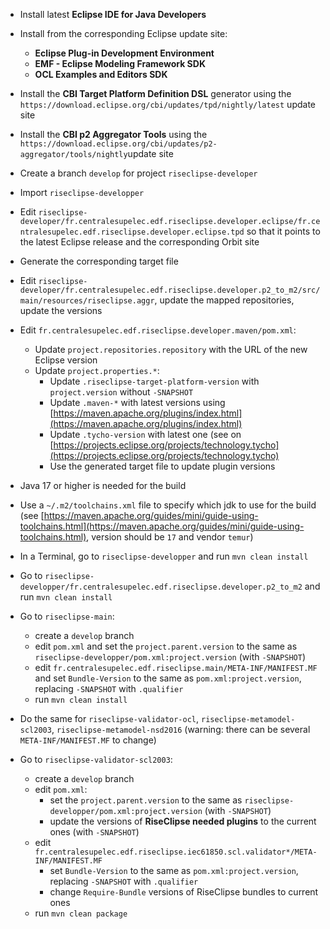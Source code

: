 

- Install latest **Eclipse IDE for Java Developers**

- Install from the corresponding Eclipse update site:
    - **Eclipse Plug-in Development Environment**
    - **EMF - Eclipse Modeling Framework SDK**
    - **OCL Examples and Editors SDK**

- Install the **CBI Target Platform Definition DSL** generator using the `https://download.eclipse.org/cbi/updates/tpd/nightly/latest` update site
- Install the **CBI p2 Aggregator Tools** using the `https://download.eclipse.org/cbi/updates/p2-aggregator/tools/nightly`update site

- Create a branch `develop` for project `riseclipse-developer`

- Import `riseclipse-developper`
- Edit `riseclipse-developer/fr.centralesupelec.edf.riseclipse.developer.eclipse/fr.centralesupelec.edf.riseclipse.developer.eclipse.tpd` so that it points to the latest Eclipse release and the corresponding Orbit site
- Generate the corresponding target file

- Edit `riseclipse-developer/fr.centralesupelec.edf.riseclipse.developer.p2_to_m2/src/main/resources/riseclipse.aggr`, update the mapped repositories, update the versions


- Edit `fr.centralesupelec.edf.riseclipse.developer.maven/pom.xml`:
    - Update `project.repositories.repository` with the URL of the new Eclipse version
    - Update `project.properties.*`:
        - Update `.riseclipse-target-platform-version` with `project.version` without `-SNAPSHOT`
        - Update `.maven-*` with latest versions using [https://maven.apache.org/plugins/index.html](https://maven.apache.org/plugins/index.html)
        - Update `.tycho-version` with latest one (see on [https://projects.eclipse.org/projects/technology.tycho](https://projects.eclipse.org/projects/technology.tycho)
        - Use the generated target file to update plugin versions
        

- Java 17 or higher is needed for the build
- Use a `~/.m2/toolchains.xml` file to specify which jdk to use for the build (see [https://maven.apache.org/guides/mini/guide-using-toolchains.html](https://maven.apache.org/guides/mini/guide-using-toolchains.html), version should be `17` and vendor `temur`)

- In a Terminal, go to `riseclipse-developper` and run `mvn clean install`
- Go to `riseclipse-developper/fr.centralesupelec.edf.riseclipse.developer.p2_to_m2` and run `mvn clean install`


- Go to `riseclipse-main`:
    - create a `develop` branch
    - edit `pom.xml` and set the `project.parent.version` to the same as `riseclipse-developper/pom.xml:project.version` (with `-SNAPSHOT`)
    - edit `fr.centralesupelec.edf.riseclipse.main/META-INF/MANIFEST.MF` and set `Bundle-Version` to the same as `pom.xml:project.version`, replacing `-SNAPSHOT` with `.qualifier`
    - run `mvn clean install`

- Do the same for `riseclipse-validator-ocl`, `riseclipse-metamodel-scl2003`, `riseclipse-metamodel-nsd2016` (warning: there can be several `META-INF/MANIFEST.MF` to change)

- Go to `riseclipse-validator-scl2003`:
    - create a `develop` branch
    - edit `pom.xml`:
        - set the `project.parent.version` to the same as `riseclipse-developper/pom.xml:project.version` (with `-SNAPSHOT`)
        - update the versions of **RiseClipse needed plugins** to the current ones (with `-SNAPSHOT`)
    - edit `fr.centralesupelec.edf.riseclipse.iec61850.scl.validator*/META-INF/MANIFEST.MF`
        - set `Bundle-Version` to the same as `pom.xml:project.version`, replacing `-SNAPSHOT` with `.qualifier`
        - change `Require-Bundle` versions of RiseClipse bundles to current ones
    - run `mvn clean package`
